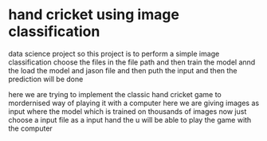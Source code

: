 # hand cricket using image classification
data science project
so this project is to perform a simple image classification 
choose the files in the file path and then train the model annd the load the model and jason file and then puth the input and then the prediction will be done

here we are trying to implement the classic hand cricket game to mordernised way of playing it with a computer
here we are giving images as input where the model which is trained on thousands of images 
now just choose a input file as a input hand the u will be able to play the game with the computer

